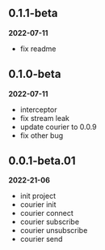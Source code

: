 ## 0.1.1-beta

**2022-07-11**

- fix readme

## 0.1.0-beta

**2022-07-11**

- interceptor
- fix stream leak
- update courier to 0.0.9
- fix other bug

## 0.0.1-beta.01

**2022-21-06**

- init project
- courier init
- courier connect
- courier subscribe
- courier unsubscribe
- courier send
